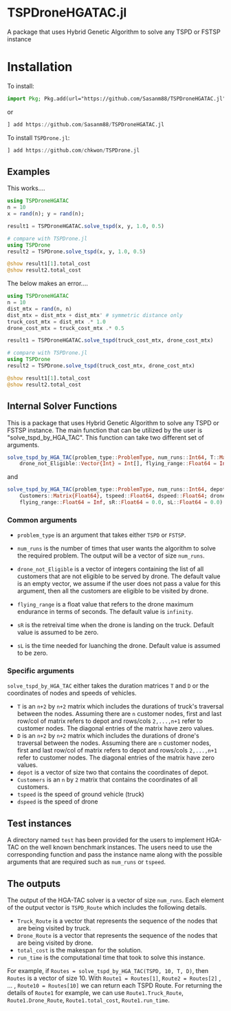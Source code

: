 # TSPDroneHGATAC.jl


A package that uses Hybrid Genetic Algorithm to solve any TSPD or FSTSP instance

# Installation

To install:
```julia
import Pkg; Pkg.add(url="https://github.com/Sasanm88/TSPDroneHGATAC.jl")
```
or
```julia
] add https://github.com/Sasanm88/TSPDroneHGATAC.jl
```


To install `TSPDrone.jl`:
```julia
] add https://github.com/chkwon/TSPDrone.jl
```


## Examples 

This works....
```julia
using TSPDroneHGATAC
n = 10 
x = rand(n); y = rand(n);

result1 = TSPDroneHGATAC.solve_tspd(x, y, 1.0, 0.5)

# compare with TSPDrone.jl
using TSPDrone
result2 = TSPDrone.solve_tspd(x, y, 1.0, 0.5)

@show result1[1].total_cost
@show result2.total_cost
```


The below makes an error.... 
```julia
using TSPDroneHGATAC
n = 10 
dist_mtx = rand(n, n)
dist_mtx = dist_mtx + dist_mtx' # symmetric distance only
truck_cost_mtx = dist_mtx .* 1.0
drone_cost_mtx = truck_cost_mtx .* 0.5 

result1 = TSPDroneHGATAC.solve_tspd(truck_cost_mtx, drone_cost_mtx)

# compare with TSPDrone.jl
using TSPDrone
result2 = TSPDrone.solve_tspd(truck_cost_mtx, drone_cost_mtx)

@show result1[1].total_cost
@show result2.total_cost
```


## Internal Solver Functions

This is a package that uses Hybrid Genetic Algorithm to solve any TSPD or FSTSP instance. 
The main function that can be utilized by the user is "solve_tspd_by_HGA_TAC". 
This function can take two different set of arguments. 

```julia
solve_tspd_by_HGA_TAC(problem_type::ProblemType, num_runs::Int64, T::Matrix{Float64}, D::Matrix{Float64};
    drone_not_Eligible::Vector{Int} = Int[], flying_range::Float64 = Inf, sR::Float64 = 0.0, sL::Float64 = 0.0)
```

and

```julia
solve_tspd_by_HGA_TAC(problem_type::ProblemType, num_runs::Int64, depot::Vector{Float64}, 
    Customers::Matrix{Float64}, tspeed::Float64, dspeed::Float64; drone_not_Eligible::Vector{Int} = Int[],
    flying_range::Float64 = Inf, sR::Float64 = 0.0, sL::Float64 = 0.0)
```    
### Common arguments
* `problem_type` is an argument that takes either `TSPD` or `FSTSP`. 
* `num_runs` is the number of times that user wants the algorithm to solve the required problem. The output will be a vector of size `num_runs`. 

* `drone_not_Eligible` is a vector of integers containing the list of all customers that are not eligible to be served by drone. The default value is an empty vector, we assume if the user does not pass a value for this argument, then all the customers are eligible to be visited by drone. 

* `flying_range` is a float value that refers to the drone maximum endurance in terms of seconds. The default value is `infinity`. 
* `sR` is the retreival time when the drone is landing on the truck. Default value is assumed to be zero. 
* `sL` is the time needed for luanching the drone. Default value is assumed to be zero. 

### Specific arguments
`solve_tspd_by_HGA_TAC` either takes the duration matrices `T` and `D` or the coordinates of nodes and speeds of vehicles. 
* `T` is an `n+2` by `n+2` matrix which includes the durations of truck's traversal between the nodes. Assuming there are `n` customer nodes, first and last row/col of matrix refers to depot and rows/cols `2,...,n+1` refer to customer nodes. The diagonal entries of the matrix have zero values.
* `D` is an `n+2` by `n+2` matrix which includes the durations of drone's traversal between the nodes. Assuming there are `n` customer nodes, first and last row/col of matrix refers to depot and rows/cols `2,...,n+1` refer to customer nodes. The diagonal entries of the matrix have zero values.
* `depot` is a vector of size two that contains the coordinates of depot. 
* `Customers` is an `n` by `2` matrix that contains the coordinates of all customers. 
* `tspeed` is the speed of ground vehicle (truck) 
* `dspeed` is the speed of drone

## Test instances
A directory named `test` has been provided for the users to implement HGA-TAC on the well known benchmark instances. 
The users need to use the corresponding function and pass the instance name along with the possible arguments that are required such as `num_runs` or `tspeed`. 

## The outputs
The output of the HGA-TAC solver is a vector of size `num_runs`. 
Each element of the output vector is `TSPD_Route` which includes the following details. 
* `Truck_Route` is a vector that represents the sequence of the nodes that are being visited by truck. 
* `Drone_Route` is a vector that represents the sequence of the nodes that are being visited by drone. 
* `total_cost` is the makespan for the solution. 
* `run_time` is the computational time that took to solve this instance. 

For example, if `Routes = solve_tspd_by_HGA_TAC(TSPD, 10, T, D)`, then `Routes` is a vector of size 10. 
With `Route1 = Routes[1]`, `Route2 = Routes[2]` , ... , `Route10 = Routes[10]` we can return each TSPD Route. 
For returning the details of `Route1` for example, we can use `Route1.Truck_Route`, `Route1.Drone_Route`, `Route1.total_cost`, `Route1.run_time`. 